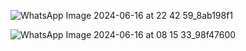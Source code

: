 ![WhatsApp Image 2024-06-16 at 22 42 59_8ab198f1](https://github.com/user-attachments/assets/27bb8d2d-86f0-4ab7-8f3b-2c4f4f1f2fa4)

![WhatsApp Image 2024-06-16 at 08 15 33_98f47600](https://github.com/user-attachments/assets/4107569c-18e1-478b-9adc-331715af8c7d)
